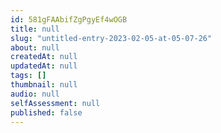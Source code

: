 ```yaml
---
id: 581gFAAbifZgPgyEf4wOGB
title: null
slug: "untitled-entry-2023-02-05-at-05-07-26"
about: null
createdAt: null
updatedAt: null
tags: []
thumbnail: null
audio: null
selfAssessment: null
published: false
---
```

